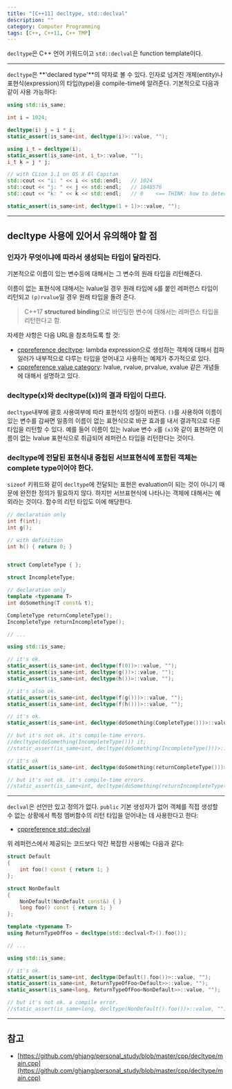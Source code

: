 ```yaml
---
title: "[C++11] decltype, std::declval"
description: ""
category: Computer Programming
tags: [C++, C++11, C++ TMP]
---
```


`decltype`은 C++ 언어 키워드이고 `std::declval`은 function template이다.

---

`decltype`은 **'declared type'**의 약자로 볼 수 있다. 인자로 넘겨진 개체(entity)나 표현식(expression)의 타입(type)을 compile-time에 알려준다. 기본적으로 다음과 같이 사용 가능하다:

```cpp
using std::is_same;

int i = 1024;

decltype(i) j = i * i;
static_assert(is_same<int, decltype(i)>::value, "");

using i_t = decltype(i);
static_assert(is_same<int, i_t>::value, "");
i_t k = j * j;

// with CLion 1.1 on OS X El Capitan
std::cout << "i: " << i << std::endl;   // 1024
std::cout << "j: " << j << std::endl;   // 1048576
std::cout << "k: " << k << std::endl;   // 0    <== THINK: how to detect something like this?

static_assert(is_same<int, decltype(1 + 1)>::value, "");
```

---

## decltype 사용에 있어서 유의해야 할 점

### 인자가 무엇이냐에 따라서 생성되는 타입이 달라진다.

기본적으로 이름이 있는 변수등에 대해서는 그 변수의 원래 타입을 리턴해준다.

이름이 없는 표현식에 대해서는 lvalue일 경우 원래 타입에 `&`를 붙인 레퍼런스 타입이 리턴되고 `(p)rvalue`일 경우 원래 타입을 돌려 준다.

> C++17 **structured binding**으로 바인딩한 변수에 대해서는 레퍼런스 타입을 리턴한다고 함.

자세한 사항은 다음 URL을 참조하도록 할 것:

+ [cppreference decltype](http://en.cppreference.com/w/cpp/language/decltype): lambda expression으로 생성하는 객체에 대해서 컴파일러가 내부적으로 다루는 타입을 얻어내고 사용하는 예제가 추가적으로 있다. 
+ [cppreference value category](http://en.cppreference.com/w/cpp/language/value_category): lvalue, rvalue, prvalue, xvalue 같은 개념들에 대해서 설명하고 있다.

### decltype(x)와 decltype((x))의 결과 타입이 다르다.

`decltype`내부에 괄호 사용여부에 따라 표현식의 성질이 바뀐다. `()`를 사용하여 이름이 있는 변수를 감싸면 일종의 이름이 없는 표현식으로 바꾼 효과를 내서 결과적으로 다른 타입을 리턴할 수 있다. 예를 들어 이름이 있는 lvalue 변수 `x`를 `(x)`와 같이 표현하면 이름이 없는 lvalue 표현식으로 취급되어 레퍼런스 타입을 리턴한다는 것이다.

### decltype에 전달된 표현식내 중첩된 서브표현식에 포함된 객체는 complete type이어야 한다.

`sizeof` 키워드와 같이 `decltype`에 전달되는 표현은 evaluation이 되는 것이 아니기 때문에 완전한 정의가 필요하지 않다. 하지만 서브표현식에 나타나는 객체에 대해서는 예외라는 것이다. 함수의 리턴 타입도 이에 해당한다.

```cpp
// declaration only
int f(int);
int g();

// with definition
int h() { return 0; }


struct CompleteType { };

struct IncompleteType;

// declaration only
template <typename T>
int doSomething(T const& t);

CompleteType returnCompleteType();
IncompleteType returnIncompleteType();

// ...

using std::is_same;

// it's ok.
static_assert(is_same<int, decltype(f(0))>::value, "");
static_assert(is_same<int, decltype(g())>::value, "");
static_assert(is_same<int, decltype(h())>::value, "");

// it's also ok.
static_assert(is_same<int, decltype(f(g()))>::value, "");
static_assert(is_same<int, decltype(f(h()))>::value, "");

// it's ok.
static_assert(is_same<int, decltype(doSomething(CompleteType()))>::value, "");

// but it's not ok. it's compile-time errors.
//decltype(doSomething(IncompleteType())) it;
//static_assert(is_same<int, decltype(doSomething(IncompleteType()))>::value, "");

// it's ok
static_assert(is_same<int, decltype(doSomething(returnCompleteType()))>::value, "");

// but it's not ok. it's compile-time errors.
//static_assert(is_same<int, decltype(doSomething(returnIncompleteType()))>::value, "");
```

---
`declval`은 선언만 있고 정의가 없다. `public` 기본 생성자가 없어 객체를 직접 생성할 수 없는 상황에서 특정 멤버함수의 리턴 타입을 얻어내는 데 사용한다고 한다:

+ [cppreference std::declval](http://en.cppreference.com/w/cpp/utility/declval)

위 레퍼런스에서 제공되는 코드보다 약간 복잡한 사용예는 다음과 같다:

```cpp
struct Default
{
    int foo() const { return 1; }
};

struct NonDefault
{
    NonDefault(NonDefault const&) { }
    long foo() const { return 1; }
};

template <typename T>
using ReturnTypeOfFoo = decltype(std::declval<T>().foo());

// ...

using std::is_same;

// it's ok.
static_assert(is_same<int, decltype(Default().foo())>::value, "");
static_assert(is_same<int, ReturnTypeOfFoo<Default>>::value, "");
static_assert(is_same<long, ReturnTypeOfFoo<NonDefault>>::value, "");

// but it's not ok. a compile error.
//static_assert(is_same<long, decltype(NonDefault().foo())>::value, "");
```

---

## 참고

+ [https://github.com/ghjang/personal_study/blob/master/cpp/decltype/main.cpp](https://github.com/ghjang/personal_study/blob/master/cpp/decltype/main.cpp)

